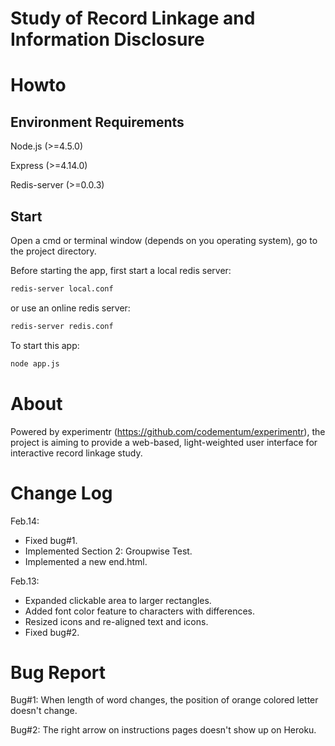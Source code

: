 Study of Record Linkage and Information Disclosure
================
# Howto
## Environment Requirements

  Node.js (>=4.5.0)

  Express (>=4.14.0)

  Redis-server (>=0.0.3)

## Start
Open a cmd or terminal window (depends on you operating system), go to the project directory.

Before starting the app, first start a local redis server:
```sh
redis-server local.conf
```
or use an online redis server:
```sh
redis-server redis.conf
```
To start this app:
```sh
node app.js
```
# About
Powered by experimentr (https://github.com/codementum/experimentr), the project is aiming to provide a web-based, light-weighted user interface for interactive record linkage study.

# Change Log
Feb.14:
* Fixed bug#1.
* Implemented Section 2: Groupwise Test.
* Implemented a new end.html.

Feb.13:
* Expanded clickable area to larger rectangles.
* Added font color feature to characters with differences.
* Resized icons and re-aligned text and icons.
* Fixed bug#2.

# Bug Report
Bug#1: When length of word changes, the position of orange colored letter doesn't change.

Bug#2: The right arrow on instructions pages doesn't show up on Heroku.


